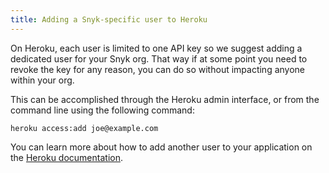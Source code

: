 ```yaml
---
title: Adding a Snyk-specific user to Heroku
---
```

On Heroku, each user is limited to one API key so we suggest adding a dedicated user for your Snyk org. That way if at some point you need to revoke the key for any reason, you can do so without impacting anyone within your org.

This can be accomplished through the Heroku admin interface, or from the command line using the following command:

```
heroku access:add joe@example.com
```

You can learn more about how to add another user to your application on the [Heroku documentation](https://devcenter.heroku.com/articles/collaborating).
